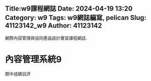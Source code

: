 Title:w9課程網誌
Date: 2024-04-19 13:20
Category: w9
Tags: w9網誌編寫, pelican
Slug: 41123142_w9
Author: 41123142
---

網際內容管理與協同產品設計實習課程網誌.

<!-- PELICAN_END_SUMMARY -->

# 內容管理系統9
期中成績自評 
